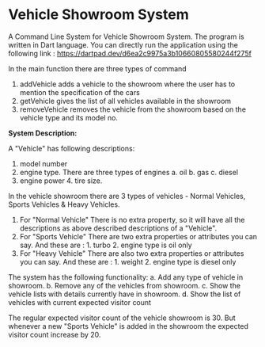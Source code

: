 # Vehicle Showroom System

A Command Line System for Vehicle Showroom System. The program is written in Dart language. 
You can directly run the application using the following link :
https://dartpad.dev/d6ea2c9975a3b10660805580244f275f


In the main function there are three types of command
1. addVehicle adds a vehicle to the showroom where the user has to mention the specification of the cars
2. getVehicle gives the list of all vehicles available in the showroom
3. removeVehicle removes the vehicle from the showroom based on the vehicle type and its model no.



**System Description:**

A "Vehicle" has following descriptions: 
1. model number 
2. engine type.
There are three types of engines a. oil b. gas c. diesel 
3. engine power 4. tire size. 


In the vehicle showroom there are 3 types of vehicles - Normal Vehicles, Sports Vehicles & Heavy Vehicles. 

1. For "Normal Vehicle" There is no extra property, so it will have all the descriptions as above described descriptions of a "Vehicle".
2. For "Sports Vehicle" There are two extra properties or attributes you can say. And these are : 1. turbo 2. engine type is oil only 
3. For "Heavy Vehicle" There are also two extra properties or attributes you can say. And these are : 1. weight 2. engine type is diesel only 


The system has the following functionality: 
a. Add any type of vehicle in showroom. 
b. Remove any of the vehicles from showroom. 
c. Show the vehicle lists with details currently have in showroom.
d. Show the list of vehicles with current expected visitor count


The regular expected visitor count of the vehicle showroom is 30. But whenever a new "Sports Vehicle" is added in the showroom the expected visitor count increase by 20.  